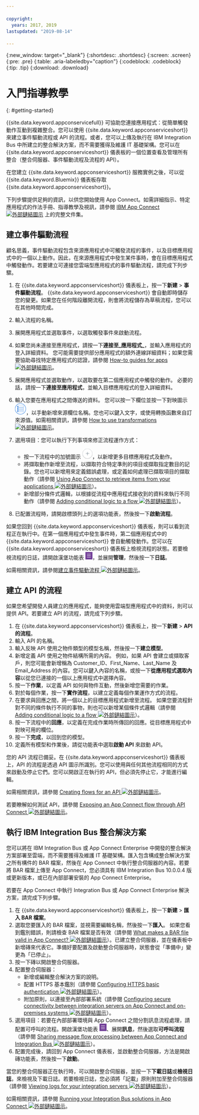 ```yaml
---

copyright:
  years: 2017, 2019
lastupdated: "2019-08-14"

---
```


{:new_window: target="_blank"}
{:shortdesc: .shortdesc}
{:screen: .screen}
{:pre: .pre}
{:table: .aria-labeledby="caption"}
{:codeblock: .codeblock}
{:tip: .tip} 
{:download: .download}


# 入門指導教學
{: #getting-started}

{{site.data.keyword.appconservicefull}} 可協助您連接應用程式：從簡單觸發動作互動到複雜整合。您可以使用 {{site.data.keyword.appconserviceshort}} 來建立事件驅動流程或 API 的流程。或者，您可以上傳及執行在 IBM Integration Bus 中所建立的整合解決方案，而不需要獲得及維護 IT 基礎架構。您可以在 {{site.data.keyword.appconserviceshort}} 儀表板的一個位置查看及管理所有整合（整合伺服器、事件驅動流程及流程的 API）。 

在您建立 {{site.data.keyword.appconserviceshort}} 服務實例之後，可以從 {{site.data.keyword.Bluemix}} 儀表板存取 {{site.data.keyword.appconserviceshort}}。

下列步驟提供足夠的資訊，以供您開始使用 App Connect。如需詳細指示、特定應用程式的作法手冊、指導教學及視訊，請參閱 [IBM App Connect ![外部鏈結圖示](../../icons/launch-glyph.svg "外部鏈結圖示")](https://developer.ibm.com/integration/docs/app-connect/) 上的完整文件集。

## 建立事件驅動流程

顧名思義，事件驅動流程包含來源應用程式中可觸發流程的事件，以及目標應用程式中的一個以上動作。因此，在來源應用程式中發生某件事時，會在目標應用程式中觸發動作。若要建立可連接您雲端型應用程式的事件驅動流程，請完成下列步驟。
1.  在 {{site.data.keyword.appconserviceshort}} 儀表板上，按一下**新建** > **事件驅動流程**。
    {{site.data.keyword.appconserviceshort}} 會自動即時儲存您的變更。如果您在任何階段離開流程，則會將流程儲存為草稿流程，您可以在其他時間完成。
1.  輸入流程的名稱。
1.  展開應用程式並選取事件，以選取觸發事件來啟動流程。
1.  如果您尚未連接至應用程式，請按一下**連接至_應用程式_**，並輸入應用程式的登入詳細資料。
    您可能需要提供部分應用程式的額外連線詳細資料；如果您需要協助尋找特定應用程式的認證，請參閱 [How-to guides for apps ![外部鏈結圖示](../../icons/launch-glyph.svg "外部鏈結圖示")](https://developer.ibm.com/integration/docs/app-connect/how-to-guides-for-apps/)。
1.  展開應用程式並選取動作，以選取要在第二個應用程式中觸發的動作。
    必要的話，請按一下**連接至應用程式**，並輸入目標應用程式的登入詳細資料。
1. 輸入您要在應用程式之間傳送的資料。
    您可以按一下欄位並按一下對映圖示 ![對映圖示](/images/MappingIcon.jpg)，以手動新增來源欄位名稱。您也可以鍵入文字，或使用轉換函數來自訂來源值。如需相關資訊，請參閱 [How to use transformations ![外部鏈結圖示](../../icons/launch-glyph.svg "外部鏈結圖示")](https://developer.ibm.com/integration/docs/app-connect/faq/#faq_transforms)。
1. 選用項目：您可以執行下列事項來修正流程運作方式：
    * 按一下流程中的加號圖示 ![新增應用程式圖示](/images/AddApp.jpg)，以新增更多目標應用程式及動作。
    * 將擷取動作新增至流程，以擷取符合特定準則的項目或擷取指定數目的記錄。您也可以新增用來定義錯誤處理，或定義如何處理已擷取項目的擷取動作（請參閱 [Using App Connect to retrieve items from your applications ![外部鏈結圖示](../../icons/launch-glyph.svg "外部鏈結圖示")](https://developer.ibm.com/integration/docs/app-connect/tutorials-for-ibm-app-connect/using-ibm-app-connect-retrieve-items-applications/)）。
    * 新增部分條件式邏輯，以根據從流程中應用程式接收到的資料來執行不同動作（請參閱 [Adding conditional logic to a flow ![外部鏈結圖示](../../icons/launch-glyph.svg "外部鏈結圖示")](https://developer.ibm.com/integration/docs/app-connect/tutorials-for-ibm-app-connect/adding-conditional-logic-flow/)）。

1. 已配置流程時，請開啟標頭列上的選項功能表，然後按一下**啟動流程**。

如果您回到 {{site.data.keyword.appconserviceshort}} 儀表板，則可以看到流程正在執行中。在第一個應用程式中發生事件時，第二個應用程式中的 {{site.data.keyword.appconserviceshort}} 會自動觸發動作。您可以在 {{site.data.keyword.appconserviceshort}} 儀表板上檢視流程的狀態。若要檢視流程的日誌，請開啟漢堡功能表 ![漢堡功能表圖示](/images/HamburgerMenuSm.jpg)，並展開**管理**，然後按一下**日誌**。

如需相關資訊，請參閱[建立事件驅動流程 ![外部鏈結圖示](../../icons/launch-glyph.svg "外部鏈結圖示")](https://developer.ibm.com/integration/docs/app-connect/tutorials-for-ibm-app-connect/creating-event-driven-flow/)。

## 建立 API 的流程

如果您希望開發人員建立的應用程式，能夠使用雲端型應用程式中的資料，則可以提供 API。若要建立 API 的流程，請完成下列步驟。
1. 在 {{site.data.keyword.appconserviceshort}} 儀表板上，按一下**新建** > **API 的流程**。
1. 輸入 API 的名稱。
1. 輸入反映 API 使用之物件類型的模型名稱，然後按一下**建立模型**。
1. 新增定義 API 使用之物件結構所需的內容。
    例如，如果 API 會建立或擷取客戶，則您可能會新增稱為 Customer_ID、First_Name、Last_Name 及 Email_Address 的內容。您可以鍵入內容的名稱，或按一下**從應用程式選取內容**以從您已連接的一個以上應用程式中選擇內容。
1. 按一下**作業**，以定義 API 如何與物件互動，然後新增您需要的作業。 
1. 對於每個作業，按一下**實作流程**，以建立定義每個作業運作方式的流程。 
1. 在要求與回應之間，將一個以上的目標應用程式新增至流程。
    如果您要流程針對不同的條件執行不同的事物，則也可以新增某個條件式邏輯（請參閱 [Adding conditional logic to a flow ![外部鏈結圖示](../../icons/launch-glyph.svg "外部鏈結圖示")](https://developer.ibm.com/integration/docs/app-connect/tutorials-for-ibm-app-connect/adding-conditional-logic-flow/)）。
1. 按一下流程中的**回應**，以定義在完成作業時所傳回的回應。從目標應用程式中對映可用的欄位。 
1. 按一下**完成**，以回到您的模型。
1. 定義所有模型和作業後，請從功能表中選取**啟動 API** 來啟動 API。 

您的 API 流程已備妥。在 {{site.data.keyword.appconserviceshort}} 儀表板上，API 的流程是透過 API 圖示所識別。您可以使用與任何其他流程相同的方式來啟動及停止它們。您可以開啟正在執行的 API，但必須先停止它，才能進行編輯。

如需相關資訊，請參閱 [Creating flows for an API ![外部鏈結圖示](../../icons/launch-glyph.svg "外部鏈結圖示")](https://developer.ibm.com/integration/docs/app-connect/tutorials-for-ibm-app-connect/creating-flows-api/)。

若要瞭解如何測試 API，請參閱 [Exposing an App Connect flow through API Connect ![外部鏈結圖示](../../icons/launch-glyph.svg "外部鏈結圖示")](https://developer.ibm.com/integration/blog/2017/08/29/exposing-app-connect-flow-api-connect/)。


## 執行 IBM Integration Bus 整合解決方案

您可以將在 IBM Integration Bus 或 App Connect Enterprise 中開發的整合解決方案部署至雲端，而不需要獲得及維護 IT 基礎架構。匯入包含構成整合解決方案之所有構件的 BAR 檔案，然後在 App Connect 中執行整合伺服器的內容。若要將 BAR 檔案上傳至 App Connect，您必須具有 IBM Integration Bus 10.0.0.4 版或更新版本，或已在內部部署安裝的 App Connect Enterprise。

若要在 App Connect 中執行 Integration Bus 或 App Connect Enterprise 解決方案，請完成下列步驟。
1. 在 {{site.data.keyword.appconserviceshort}} 儀表板上，按一下**新建** > **匯入 BAR 檔案**。
1. 選取您要匯入的 BAR 檔案，並視需要編輯名稱，然後按一下**匯入**。
    如果您看到鑑別錯誤，則請檢查 BAR 檔案是否有效（請參閱 [What makes a BAR file valid in App Connect? ![外部鏈結圖示](../../icons/launch-glyph.svg "外部鏈結圖示")](https://developer.ibm.com/integration/docs/app-connect/tutorials-for-ibm-app-connect/running-your-ibm-integration-bus-solutions-in-ibm-app-connect-enterprise-beta-plan/what-makes-a-bar-file-valid-for-app-connect-app-connect-enterprise-beta)）。已建立整合伺服器，並在儀表板中新增磚來代表它。準備好要配置及啟動整合伺服器時，狀態會從「準備中」變更為「已停止」。 
1. 按一下磚以開啟整合伺服器。
1. 配置整合伺服器：
    * 新增或編輯整合解決方案的說明。
    * 配置 HTTPS 基本鑑別（請參閱 [Configuring HTTPS basic authentication ![外部鏈結圖示](../../icons/launch-glyph.svg "外部鏈結圖示")](https://developer.ibm.com/integration/docs/app-connect/tutorials-for-ibm-app-connect/running-your-ibm-integration-bus-solutions-in-ibm-app-connect-enterprise-beta-plan/configuring-https-basic-authentication-app-connect-enterprise-beta)）。
    * 附加原則，以連接至內部部署系統（請參閱 [Configuring secure connectivity between integration servers on App Connect and on-premises systems ![外部鏈結圖示](../../icons/launch-glyph.svg "外部鏈結圖示")](https://developer.ibm.com/integration/docs/app-connect/tutorials-for-ibm-app-connect/running-your-ibm-integration-bus-solutions-in-ibm-app-connect-enterprise-beta-plan/configuring-secure-connectivity-between-integration-servers-on-app-connect-and-on-premises-systems-app-connect-enterprise-beta)）。
1. 選用項目：若要在內部部署環境與 App Connect 之間分割訊息流程處理，請配置可呼叫的流程。開啟漢堡功能表 ![「漢堡功能表」圖示](/images/HamburgerMenuSm.jpg)、展開**訊息**，然後選取**可呼叫流程**（請參閱 [Sharing message flow processing between App Connect and Integration Bus ![外部鏈結圖示](../../icons/launch-glyph.svg "外部鏈結圖示")](https://developer.ibm.com/integration/docs/app-connect/tutorials-for-ibm-app-connect/running-your-ibm-integration-bus-solutions-in-ibm-app-connect-enterprise-beta-plan/sharing-message-flow-processing-between-app-connect-and-integration-bus-app-connect-enterprise-beta)）。
1. 配置完成後，請回到 App Connect 儀表板，並啟動整合伺服器，方法是開啟磚功能表，然後按一下**啟動**。

當您的整合伺服器正在執行時，可以開啟整合伺服器，並按一下**下載日誌**或**檢視日誌**，來檢視及下載日誌。若要檢視日誌，您必須將「記載」原則附加至整合伺服器（請參閱 [Viewing logs for your integration servers ![外部鏈結圖示](../../icons/launch-glyph.svg "外部鏈結圖示")](https://developer.ibm.com/integration/docs/app-connect/tutorials-for-ibm-app-connect/running-your-ibm-integration-bus-solutions-in-ibm-app-connect-enterprise-beta-plan/viewing-logs-for-your-integration-servers-in-app-connect-enterprise-beta)）。

如需相關資訊，請參閱 [Running your Integration Bus solutions in App Connect ![外部鏈結圖示](../../icons/launch-glyph.svg "外部鏈結圖示")](https://developer.ibm.com/integration/docs/app-connect/tutorials-for-ibm-app-connect/running-your-ibm-integration-bus-solutions-in-ibm-app-connect-enterprise-beta-plan)。
